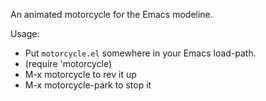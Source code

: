 An animated motorcycle for the Emacs modeline.

Usage:

  * Put `motorcycle.el` somewhere in your Emacs load-path.
  * (require 'motorcycle)
  * M-x motorcycle to rev it up
  * M-x motorcycle-park to stop it
